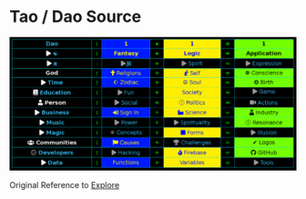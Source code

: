 # Tao / Dao Source

![](./img/source.png)

Original Reference to [Explore](https://art.odicforcesounds.com/pages/Dao/index.html)
